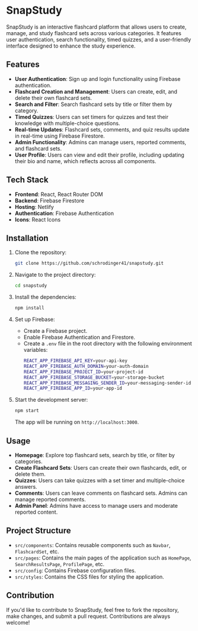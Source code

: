 # SnapStudy

SnapStudy is an interactive flashcard platform that allows users to create, manage, and study flashcard sets across various categories. It features user authentication, search functionality, timed quizzes, and a user-friendly interface designed to enhance the study experience.

## Features

- **User Authentication**: Sign up and login functionality using Firebase authentication.
- **Flashcard Creation and Management**: Users can create, edit, and delete their own flashcard sets.
- **Search and Filter**: Search flashcard sets by title or filter them by category.
- **Timed Quizzes**: Users can set timers for quizzes and test their knowledge with multiple-choice questions.
- **Real-time Updates**: Flashcard sets, comments, and quiz results update in real-time using Firebase Firestore.
- **Admin Functionality**: Admins can manage users, reported comments, and flashcard sets.
- **User Profile**: Users can view and edit their profile, including updating their bio and name, which reflects across all components.

## Tech Stack

- **Frontend**: React, React Router DOM
- **Backend**: Firebase Firestore
- **Hosting**: Netlify
- **Authentication**: Firebase Authentication
- **Icons**: React Icons

## Installation

1. Clone the repository:

   ```bash
   git clone https://github.com/schrodinger41/snapstudy.git
   ```

2. Navigate to the project directory:

   ```bash
   cd snapstudy
   ```

3. Install the dependencies:

   ```bash
   npm install
   ```

4. Set up Firebase:

   - Create a Firebase project.
   - Enable Firebase Authentication and Firestore.
   - Create a `.env` file in the root directory with the following environment variables:
     ```bash
     REACT_APP_FIREBASE_API_KEY=your-api-key
     REACT_APP_FIREBASE_AUTH_DOMAIN=your-auth-domain
     REACT_APP_FIREBASE_PROJECT_ID=your-project-id
     REACT_APP_FIREBASE_STORAGE_BUCKET=your-storage-bucket
     REACT_APP_FIREBASE_MESSAGING_SENDER_ID=your-messaging-sender-id
     REACT_APP_FIREBASE_APP_ID=your-app-id
     ```

5. Start the development server:

   ```bash
   npm start
   ```

   The app will be running on `http://localhost:3000`.

## Usage

- **Homepage**: Explore top flashcard sets, search by title, or filter by categories.
- **Create Flashcard Sets**: Users can create their own flashcards, edit, or delete them.
- **Quizzes**: Users can take quizzes with a set timer and multiple-choice answers.
- **Comments**: Users can leave comments on flashcard sets. Admins can manage reported comments.
- **Admin Panel**: Admins have access to manage users and moderate reported content.

## Project Structure

- `src/components`: Contains reusable components such as `Navbar`, `FlashcardSet`, etc.
- `src/pages`: Contains the main pages of the application such as `HomePage`, `SearchResultsPage`, `ProfilePage`, etc.
- `src/config`: Contains Firebase configuration files.
- `src/styles`: Contains the CSS files for styling the application.

## Contribution

If you'd like to contribute to SnapStudy, feel free to fork the repository, make changes, and submit a pull request. Contributions are always welcome!
